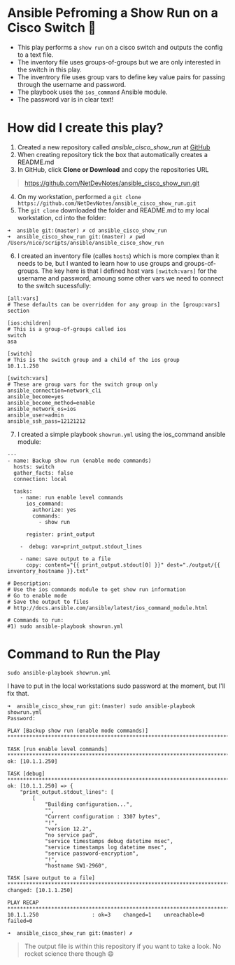 # Ansible Pefroming a Show Run on a Cisco Switch :musical_keyboard:

* This play performs a `show run` on a cisco switch and outputs the config to a text file. 
* The inventory file uses groups-of-groups but we are only interested in the switch in this play.
* The inventrory file uses group vars to define key value pairs for passing through the username and password.
* The playbook uses the `ios_command` Ansible module.
* The password var is in clear text!

# How did I create this play?

1. Created a new repository called *ansible_cisco_show_run* at [GitHub](www.github.com)
2. When creating repository tick the box that automatically creates a README.md
3. In GitHub, click **Clone or Download** and copy the repositories URL
> https://github.com/NetDevNotes/ansible_cisco_show_run.git
4. On my workstation, performed a `git clone https://github.com/NetDevNotes/ansible_cisco_show_run.git`
5. The `git clone` downloaded the folder and README.md to my local workstation, cd into the folder:
```
➜  ansible git:(master) ✗ cd ansible_cisco_show_run
➜  ansible_cisco_show_run git:(master) ✗ pwd
/Users/nico/scripts/ansible/ansible_cisco_show_run
```
6. I created an inventory file (calles `hosts`) which is more complex than it needs to be, but I wanted to learn how to use groups and groups-of-groups.  The key here is that I defined host vars `[switch:vars]` for the username and password, amoung some other vars we need to connect to the switch sucessfully:
```
[all:vars]
# These defaults can be overridden for any group in the [group:vars] section

[ios:children]
# This is a group-of-groups called ios
switch
asa

[switch]
# This is the switch group and a child of the ios group
10.1.1.250

[switch:vars]
# These are group vars for the switch group only
ansible_connection=network_cli
ansible_become=yes
ansible_become_method=enable
ansible_network_os=ios
ansible_user=admin
ansible_ssh_pass=12121212
```
7. I created a simple playbook `showrun.yml` using the ios_command ansible module:
```
---
- name: Backup show run (enable mode commands)
  hosts: switch
  gather_facts: false
  connection: local

  tasks:
    - name: run enable level commands
      ios_command:
        authorize: yes
        commands:
          - show run

      register: print_output

    -  debug: var=print_output.stdout_lines

    - name: save output to a file
      copy: content="{{ print_output.stdout[0] }}" dest="./output/{{ inventory_hostname }}.txt"

# Description:
# Use the ios commands module to get show run information
# Go to enable mode
# Save the output to files
# http://docs.ansible.com/ansible/latest/ios_command_module.html

# Commands to run:
#1) sudo ansible-playbook showrun.yml
```
# Command to Run the Play

`sudo ansible-playbook showrun.yml`

I have to put in the local workstations sudo password at the moment, but I'll fix that.
```
➜  ansible_cisco_show_run git:(master) sudo ansible-playbook showrun.yml
Password:

PLAY [Backup show run (enable mode commands)] ***************************************************************************************

TASK [run enable level commands] ****************************************************************************************************
ok: [10.1.1.250]

TASK [debug] ************************************************************************************************************************
ok: [10.1.1.250] => {
    "print_output.stdout_lines": [
        [
            "Building configuration...",
            "",
            "Current configuration : 3307 bytes",
            "!",
            "version 12.2",
            "no service pad",
            "service timestamps debug datetime msec",
            "service timestamps log datetime msec",
            "service password-encryption",
            "!",
            "hostname SW1-2960",
```
```
TASK [save output to a file] ********************************************************************************************************
changed: [10.1.1.250]

PLAY RECAP **************************************************************************************************************************
10.1.1.250                 : ok=3    changed=1    unreachable=0    failed=0

➜  ansible_cisco_show_run git:(master) ✗
```
> The output file is within this repository if you want to take a look.  No rocket science there though :smile:
